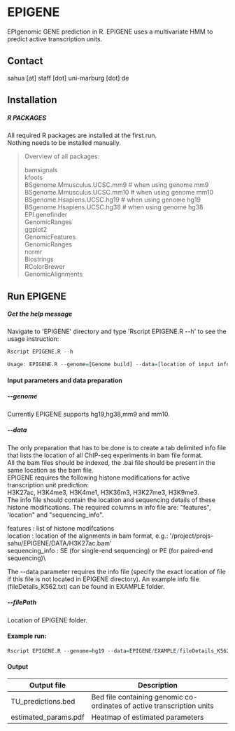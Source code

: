 # EPIGENE
EPIgenomic GENE prediction in R.
EPIGENE uses a multivariate HMM to predict active transcription units.
## Contact
sahua [at] staff [dot] uni-marburg [dot] de
## Installation
##### R PACKAGES

All required R packages are installed at the first run.\
Nothing needs to be installed manually.

> Overview of all packages:
> 
> bamsignals\
> kfoots\
> BSgenome.Mmusculus.UCSC.mm9 # when using genome mm9\
> BSgenome.Mmusculus.UCSC.mm10 # when using genome mm10\
> BSgenome.Hsapiens.UCSC.hg19 # when using genome hg19\
> BSgenome.Hsapiens.UCSC.hg38 # when using genome hg38\
> EPI.genefinder\
> GenomicRanges\
> ggplot2\
> GenomicFeatures\
> GenomicRanges\
> normr\
> Biostrings\
> RColorBrewer\
> GenomicAlignments

## Run EPIGENE

##### Get the help message

Navigate to 'EPIGENE' directory and type 'Rscript EPIGENE.R --h' to see the usage instruction:

```R
Rscript EPIGENE.R --h

Usage: EPIGENE.R --genome=[Genome build] --data=[location of input information in tab seperated text format] --filePath=[location of EPIGENE directory] --cores=[number of cores] --h [help]
```

#### Input parameters and data preparation

##### --genome

Currently EPIGENE supports hg19,hg38,mm9 and mm10.

##### --data

The only preparation that has to be done is to create a tab delimited info file that lists
the location of all ChIP-seq experiments in bam file format.\
All the bam files should be indexed, the .bai file should be present in the same location as the bam file.\
EPIGENE requires the following histone modifications for active transcription unit prediction:\
H3K27ac, H3K4me3, H3K4me1, H3K36m3, H3K27me3, H3K9me3.\
The info file should contain the location and sequencing details of these histone modifications. The required columns in info file are: "features", 'location" and "sequencing_info".

features        : list of histone modifcations\
location        : location of the alignments in bam format, e.g.: '/project/projs-sahu/EPIGENE/DATA/H3K27ac.bam'\
sequencing_info : SE (for single-end sequencing) or PE (for paired-end sequencing)\

The  --data parameter requires the info file (specify the exact location of file if this file is not located in EPIGENE directory). An example info file (fileDetails_K562.txt) can be found in EXAMPLE folder.

##### --filePath

Location of EPIGENE folder.

#### Example run:
```R
Rscript EPIGENE.R --genome=hg19 --data=EPIGENE/EXAMPLE/fileDetails_K562.txt --filePath=/project/projs-sahu/EPIGENE --cores=10
```

#### Output
| Output file  | Description |
| ------------- | ------------- |
| TU_predictions.bed  | Bed file containing genomic co-ordinates of active transcription units  |
| estimated_params.pdf   | Heatmap of estimated parameters  |

